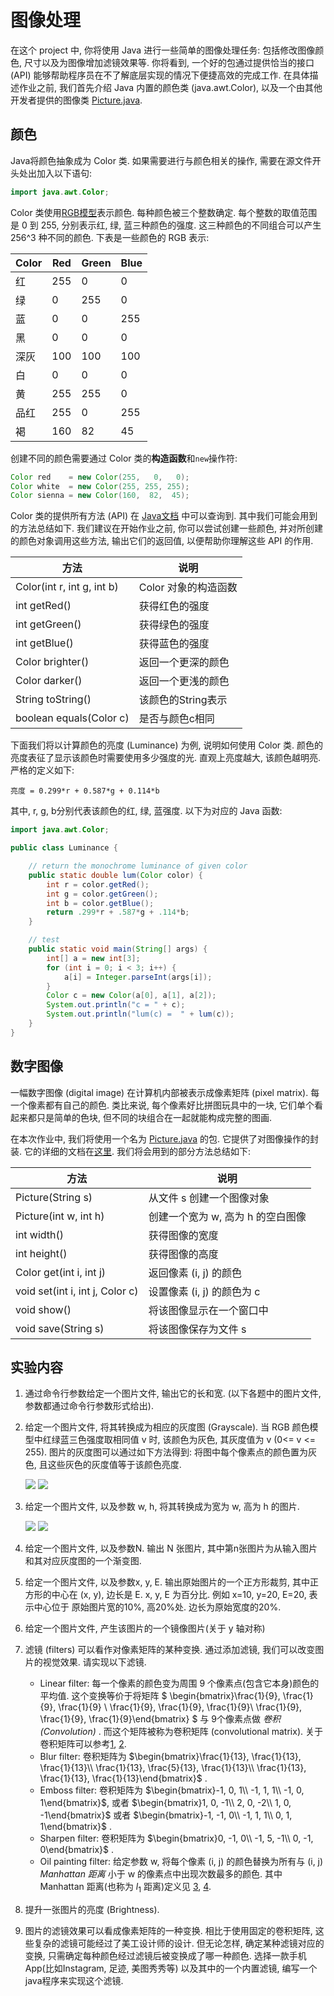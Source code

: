 # 图像处理

在这个 project 中, 你将使用 Java 进行一些简单的图像处理任务: 包括修改图像颜色, 尺寸以及为图像增加滤镜效果等. 你将看到, 一个好的包通过提供恰当的接口 (API) 能够帮助程序员在不了解底层实现的情况下便捷高效的完成工作. 
在具体描述作业之前, 我们首先介绍 Java 内置的颜色类 (java.awt.Color), 
以及一个由其他开发者提供的图像类 [Picture.java](Picture.java).

## 颜色 

Java将颜色抽象成为 Color 类. 如果需要进行与颜色相关的操作, 
需要在源文件开头处出加入以下语句:

```java
import java.awt.Color;
```

Color 类使用[RGB模型](https://en.wikipedia.org/wiki/RGB_color_model)表示颜色. 
每种颜色被三个整数确定. 每个整数的取值范围是 0 到 255,
分别表示红, 绿, 蓝三种颜色的强度. 这三种颜色的不同组合可以产生 256^3 种不同的颜色.
下表是一些颜色的 RGB 表示:

|Color      |Red    |Green    |Blue|
|-----    |-----   |------   |-----|
|红       |  255   |     0   |    0
|绿       |    0   |   255   |    0
|蓝       |    0   |     0   |  255
|黑       |    0   |     0   |    0
|深灰     |  100   |   100   |  100
|白       |    0   |     0   |    0
|黄       |  255   |   255   |    0
|品红     |  255   |     0   |  255
|褐       |  160   |    82   |   45

创建不同的颜色需要通过 Color 类的**构造函数**和`new`操作符:

```java
Color red    = new Color(255,   0,   0);  
Color white  = new Color(255, 255, 255);  
Color sienna = new Color(160,  82,  45);
```

Color 类的提供所有方法 (API) 在 
[Java文档](http://docs.oracle.com/javase/6/docs/api/java/awt/Color.html)
中可以查询到. 其中我们可能会用到的方法总结如下. 我们建议在开始作业之前, 你可以尝试创建一些颜色, 并对所创建的颜色对象调用这些方法, 输出它们的返回值, 以便帮助你理解这些 API 的作用. 

|方法  |说明|
|---|---|
|Color(int r, int g, int b)  |Color 对象的构造函数|
|int getRed()                |获得红色的强度|
|int getGreen()              |获得绿色的强度|
|int getBlue()               |获得蓝色的强度|
|Color brighter()            |返回一个更深的颜色|
|Color darker()              |返回一个更浅的颜色|
|String toString()           |该颜色的String表示|
|boolean equals(Color c)     |是否与颜色c相同|

下面我们将以计算颜色的亮度 (Luminance) 为例, 说明如何使用 Color 类.
颜色的亮度表征了显示该颜色时需要使用多少强度的光. 直观上亮度越大, 该颜色越明亮. 
严格的定义如下:

```
亮度 = 0.299*r + 0.587*g + 0.114*b
```

其中, r, g, b分别代表该颜色的红, 绿, 蓝强度. 以下为对应的 Java 函数:

```java
import java.awt.Color;

public class Luminance {

    // return the monochrome luminance of given color
    public static double lum(Color color) {
        int r = color.getRed();
        int g = color.getGreen();
        int b = color.getBlue();
        return .299*r + .587*g + .114*b;
    }

    // test 
    public static void main(String[] args) {
        int[] a = new int[3];
        for (int i = 0; i < 3; i++) {
            a[i] = Integer.parseInt(args[i]);
        }
        Color c = new Color(a[0], a[1], a[2]);
        System.out.println("c = " + c);
        System.out.println("lum(c) =  " + lum(c));
    }
}
```

## 数字图像 

一幅数字图像 (digital image) 在计算机内部被表示成像素矩阵 (pixel matrix).
每一个像素都有自己的颜色. 类比来说, 每个像素好比拼图玩具中的一块, 
它们单个看起来都只是简单的色块, 但不同的块组合在一起就能构成完整的图画. 

在本次作业中, 我们将使用一个名为 [Picture.java](Picture.java) 的包.
它提供了对图像操作的封装. 
它的详细的文档在[这里](Picture/Picture.html). 
我们将会用到的部分方法总结如下:

|方法  |说明|
|---|---|
|Picture(String s)               |从文件 s 创建一个图像对象|
|Picture(int w, int h)           |创建一个宽为 w, 高为 h 的空白图像|
|int width()                     |获得图像的宽度|
|int height()                    |获得图像的高度|
|Color get(int i, int j)         |返回像素 (i, j) 的颜色|
|void set(int i, int j, Color c) |设置像素 (i, j) 的颜色为 c|
|void show()                     |将该图像显示在一个窗口中|
|void save(String s)             |将该图像保存为文件 s|

## 实验内容

1. 通过命令行参数给定一个图片文件, 输出它的长和宽. (以下各题中的图片文件, 参数都通过命令行参数形式给出).

2. 给定一个图片文件, 将其转换成为相应的灰度图 (Grayscale). 当 RGB 颜色模型中红绿蓝三色强度取相同值 v 时, 该颜色为灰色, 其灰度值为 v (0<= v <= 255). 图片的灰度图可以通过如下方法得到: 将图中每个像素点的颜色置为灰色, 且这些灰色的灰度值等于该颜色亮度.

    ![](images/baboon.jpg) ![](images/baboon-grayscale.jpg)

3. 给定一个图片文件, 以及参数 w, h, 将其转换成为宽为 w, 高为 h 的图片.

    ![](images/mandrill200x400.jpg) ![](images/mandrill200x200.jpg)

4. 给定一个图片文件, 以及参数N. 输出 N 张图片, 其中第n张图片为从输入图片和其对应灰度图的一个渐变图. 

<!--
5. 给定一个图片文件, 输出一个它的矩形剪裁, 要求尽量去除图片中的空白边界 (automatic cropping). 
-->

5. 给定一个图片文件, 以及参数x, y, E. 输出原始图片的一个正方形裁剪, 其中正方形的中心在 (x, y), 边长是 E. x, y, E 为百分比. 例如 x=10, y=20, E=20, 表示中心位于 原始图片宽的10%, 高20%处. 边长为原始宽度的20%.

6. 给定一个图片文件, 产生该图片的一个镜像图片(关于 y 轴对称)

7. 滤镜 (filters) 可以看作对像素矩阵的某种变换. 通过添加滤镜, 我们可以改变图片的视觉效果. 请实现以下滤镜.
      * Linear filter: 每一个像素的颜色变为周围 9 个像素点(包含它本身)颜色的平均值. 这个变换等价于将矩阵 $ \begin{bmatrix}\frac{1}{9}, \frac{1}{9}, \frac{1}{9} \\ \frac{1}{9}, \frac{1}{9}, \frac{1}{9}\\ \frac{1}{9}, \frac{1}{9}, \frac{1}{9}\end{bmatrix} $ 与 9个像素点做 *卷积 (Convolution)* . 而这个矩阵被称为卷积矩阵 (convolutional matrix). 关于卷积矩阵可以参考[1](https://en.wikipedia.org/wiki/Kernel_(image_processing)), [2](https://docs.gimp.org/2.6/en/plug-in-convmatrix.html).
    * Blur filter: 卷积矩阵为 $\begin{bmatrix}\frac{1}{13}, \frac{1}{13}, \frac{1}{13}\\ \frac{1}{13}, \frac{5}{13}, \frac{1}{13}\\ \frac{1}{13}, \frac{1}{13}, \frac{1}{13}\end{bmatrix}$ .
    * Emboss filter: 卷积矩阵为 $\begin{bmatrix}-1, 0, 1\\ -1, 1, 1\\ -1, 0, 1\end{bmatrix}$, 或者 $\begin{bmatrix}1, 0, -1\\ 2, 0, -2\\ 1, 0, -1\end{bmatrix}$ 或者 $\begin{bmatrix}-1, -1, 0\\ -1, 1, 1\\ 0, 1, 1\end{bmatrix}$ .
    * Sharpen filter: 卷积矩阵为 $\begin{bmatrix}0, -1, 0\\ -1, 5, -1\\ 0, -1, 0\end{bmatrix}$ .
    * Oil painting filter: 给定参数 w, 将每个像素 (i, j) 的颜色替换为所有与 (i, j) *Manhattan 距离* 小于 w 的像素点中出现次数最多的颜色. 其中 Manhattan 距离(也称为 $l_1$ 距离)定义见 [3](https://en.wikipedia.org/wiki/Taxicab_geometry), [4](http://mathworld.wolfram.com/TaxicabMetric.html).

8. 提升一张图片的亮度 (Brightness).

9. 图片的滤镜效果可以看成像素矩阵的一种变换. 相比于使用固定的卷积矩阵, 这些复杂的滤镜可能经过了美工设计师的设计. 但无论怎样, 确定某种滤镜对应的变换, 只需确定每种颜色经过滤镜后被变换成了哪一种颜色. 选择一款手机App(比如Instagram, 足迹, 美图秀秀等) 以及其中的一个内置滤镜, 编写一个java程序来实现这个滤镜.

